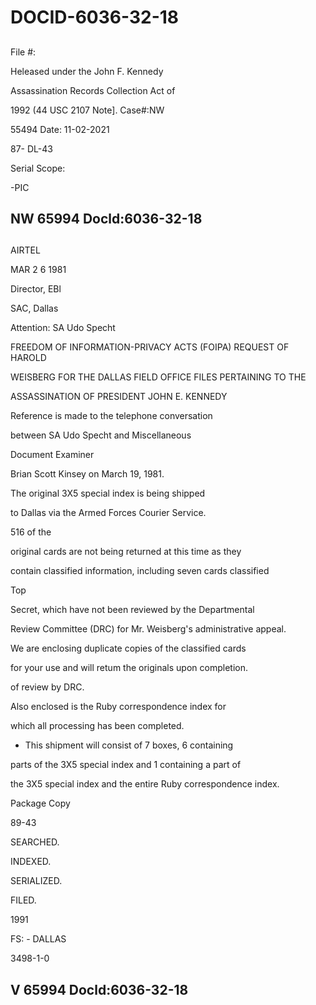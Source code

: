 # DOCID-6036-32-18

##
File #:

Heleased under the John F. Kennedy

Assassination Records Collection Act of

1992 (44 USC 2107 Note]. Case#:NW

55494 Date: 11-02-2021

87- DL-43

Serial Scope:

-PIC

NW 65994 Docld:6036-32-18
---

##
AIRTEL

MAR 2 6 1981

Director, EBl

SAC, Dallas

Attention: SA Udo Specht

FREEDOM OF INFORMATION-PRIVACY ACTS (FOIPA) REQUEST OF HAROLD

WEISBERG FOR THE DALLAS FIELD OFFICE FILES PERTAINING TO THE

ASSASSINATION OF PRESIDENT JOHN E. KENNEDY

Reference is made to the telephone conversation

between SA Udo Specht and Miscellaneous

Document Examiner

Brian Scott Kinsey on March 19, 1981.

The original 3X5 special index is being shipped

to Dallas via the Armed Forces Courier Service.

516 of the

original cards are not being returned at this time as they

contain classified information, including seven cards classified

Top

Secret, which have not been reviewed by the Departmental

Review Committee (DRC) for Mr. Weisberg's administrative appeal.

We are enclosing duplicate copies of the classified cards

for your use and will retum the originals upon completion.

of review by DRC.

Also enclosed is the Ruby correspondence index for

which all processing has been completed.

- This shipment will consist of 7 boxes, 6 containing

parts of the 3X5 special index and 1 containing a part of

the 3X5 special index and the entire Ruby correspondence index.

Package Copy

89-43

SEARCHED.

INDEXED.

SERIALIZED.

FILED.

1991

FS: - DALLAS

3498-1-0

V 65994 Docld:6036-32-18
---

